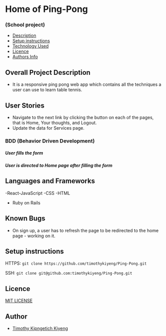 # Home of Ping-Pong

### (School project)

+ [Description](#overall-project-description)
+ [Setup instructions](#setup-instructions)
+ [Technology Used](#languages-and-frameworks)
+ [Licence](#Licence)
+ [Authors Info](#Author)

## Overall Project Description

- It is a responsive ping pong web app which contains all the techniques a user can use to learn table tennis.

## User Stories

- Navigate to the next link by clicking the button on each of the pages, that is Home, Your thoughts, and Logout.
- Update the data for Services page.


### BDD (Behavior Driven Development)

##### User fills the form
##### User is directed to Home page after filling the form

## Languages and Frameworks
-React-JavaScript
-CSS
-HTML
- Ruby on Rails

## Known Bugs
- On sign up, a user has to refresh the page to be redirected to the home page - working on it.

## Setup instructions

HTTPS: `git clone https://github.com/timothykiyeng/Ping-Pong.git`

SSH: `git clone git@github.com:timothykiyeng/Ping-Pong.git`

## Licence

[MIT LICENSE](LICENSE)

## Author

- [Timothy Kipngetich Kiyeng](https://github.com/timothykiyeng)

